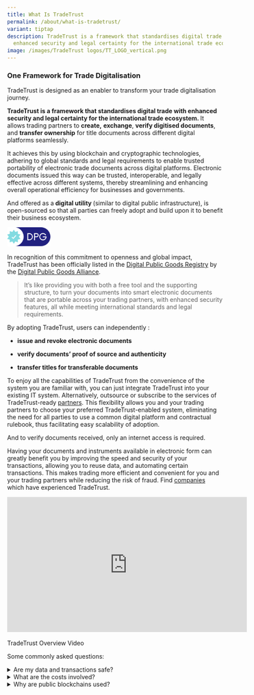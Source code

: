 ```yaml
---
title: What Is TradeTrust
permalink: /about/what-is-tradetrust/
variant: tiptap
description: TradeTrust is a framework that standardises digital trade with
  enhanced security and legal certainty for the international trade ecosystem.
image: /images/TradeTrust logos/TT_LOGO_vertical.png
---
```

<h3><strong>One Framework for Trade Digitalisation</strong></h3>
<p>TradeTrust is designed as an enabler to transform your trade digitalisation
journey.</p>
<p><strong>TradeTrust is a framework that standardises digital trade with enhanced security and legal certainty for the international trade ecosystem. </strong>It
allows trading partners to <strong>create,</strong>  <strong>exchange</strong>, <strong>verify digitised documents</strong>,
and <strong>transfer ownership</strong> for title documents across different
digital platforms seamlessly.</p>
<p></p>
<p>It achieves this by using blockchain and cryptographic technologies, adhering
to global standards and legal requirements to enable trusted portability
of electronic trade documents across digital platforms. Electronic documents
issued this way can be trusted, interoperable, and legally effective across
different systems, thereby streamlining and enhancing overall operational
efficiency for businesses and governments.</p>
<p>And offered as a<strong> digital utility </strong>(similar to digital
public infrastructure), is open-sourced so that all parties can freely
adopt and build upon it to benefit their business ecosystem.</p><a class="isomer-image-wrapper" href="https://www.digitalpublicgoods.net/r/trade-trust"><img style="width: 20%;" height="auto" width="100%" alt="TradeTrust accepted into DPGA’s Digital Public Good (DPG) Registry" src="/images/Graphics /DPG_Badge__Turquoise___Dark_Blue_.png"></a>
<p>In recognition of this commitment to openness and global impact, TradeTrust
has been officially listed in the <a href="https://www.digitalpublicgoods.net/registry" rel="noopener nofollow" target="_blank">Digital Public Goods Registry</a> by
the <a href="https://www.digitalpublicgoods.net/who-we-are" rel="noopener nofollow" target="_blank">Digital Public Goods Alliance</a>.</p>
<blockquote>
<p>It’s like providing you with both a free tool and the supporting structure,
to turn your documents into smart electronic documents that are portable
across your trading partners, with enhanced security features, all while
meeting international standards and legal requirements.</p>
</blockquote>
<p>By adopting TradeTrust, users can independently :</p>
<ul data-tight="true" class="tight">
<li>
<p><strong>issue and revoke electronic documents</strong>
</p>
</li>
<li>
<p><strong>verify documents’ proof of source and authenticity</strong>
</p>
</li>
<li>
<p><strong>transfer titles for transferable documents</strong>
</p>
</li>
</ul>
<p>To enjoy all the capabilities of TradeTrust from the convenience of the
system you are familiar with, you can just integrate TradeTrust into your
existing IT system. Alternatively, outsource or subscribe to the services
of TradeTrust-ready <a href="https://www.tradetrust.io/community/tradetrust-ready-partners/" rel="noopener noreferrer nofollow" target="_blank">partners</a>.
This flexibility allows you and your trading partners to choose your preferred
TradeTrust-enabled system, eliminating the need for all parties to use
a common digital platform and contractual rulebook, thus facilitating easy
scalability of adoption.</p>
<p>And to verify documents received, only an internet access is required.</p>
<p>Having your documents and instruments available in electronic form can
greatly benefit you by improving the speed and security of your transactions,
allowing you to reuse data, and automating certain transactions. This makes
trading more efficient and convenient for you and your trading partners
while reducing the risk of fraud. Find <a href="/community/trials/" rel="noopener noreferrer nofollow" target="_blank">companies</a> which have experienced TradeTrust.</p>
<div class="iframe-wrapper">
<iframe height="315" width="560" allowfullscreen="true" frameborder="0" src="https://www.youtube.com/embed/-YD21elPXxs?si=SiP7FweDc7l28yxW?enablejsapi=1"></iframe>
</div>
<p>TradeTrust Overview Video</p>
<p>Some commonly asked questions:</p>
<div data-type="detailGroup" class="isomer-accordion isomer-accordion-white">
<details class="isomer-details">
<summary>Are my data and transactions safe?</summary>
<div data-type="detailsContent" class="isomer-details-content">
<p>Your data resides in the electronic document files generated and is not
written into the public blockchain to preserve <u>data confidentiality</u>.
Only the title ownership is tracked through the use of Non-Fungible Tokens
(NFTs) on one of the selected blockchains for title documents.</p>
<p></p>
<p>And the security and reliability of TradeTrust is ensured through the
vulnerability assessment and penetration testing of the Smart Contract
Code conducted by a third-party specialist, Ernst &amp; Young.</p>
</div>
</details>
<details class="isomer-details">
<summary>What are the costs involved?</summary>
<div data-type="detailsContent" class="isomer-details-content">
<p>TradeTrust is <u>free</u> for all to use, and anyone can implement it using
the set of pre-built software components.</p>
<p></p>
<p>Your resource is required to understand, learn, and apply this new technological
tool into your business use cases. Other costs may include an outsourcing
fee for the integration of TradeTrust into your IT system and/or subscription
service from TradeTrust-ready &lt;partners&gt;.</p>
<p></p>
<p>And depending on your role in the supply chain, transaction costs such
as blockchain <u>gas fees</u> may apply. Below are the estimated fees (USD)
computed as at 2 February 2023 for a typical series of transactions from
the issuance to the surrender of electronic bill of lading (costs distributed
among different stakeholders):</p>
<ul data-tight="true" class="tight">
<li>
<p>Estimated Fees on Ethereum: &lt; US$20 or</p>
</li>
<li>
<p>Estimated Fees on Polygon: &lt; US$0.16</p>
</li>
<li>
<p>Estimated Fees on STABILITY: Free and crypto-less, contact <a href="mailto:klay@stabilityprotocol.com" rel="noopener noreferrer nofollow" target="_blank">STABILITY</a> for
service packages</p>
</li>
<li>
<p>Estimated Fees on XDC: contact <a href="mailto:sunil@xinfin.org" rel="noopener noreferrer nofollow" target="_blank">XDC</a>
</p>
</li>
<li>
<p>Estimated Fees on ASTRON: Crypto-less, contact <a href="mailto:youxiaoyu@caict.ac.cn" rel="noopener nofollow" target="_blank">ASTRON</a>
</p>
</li>
</ul>
<p></p>
<p>Reach out to us to learn more about the costs and how you can save on
manual processing and courier costs by going digital.</p>
</div>
</details>
<details class="isomer-details">
<summary>Why are public blockchains used?</summary>
<div data-type="detailsContent" class="isomer-details-content">
<p>TradeTrust utilises public blockchains or Distributed Ledger Technology
to demonstrate <u>provenance</u> that is essential for the legitimacy of
documents such as Bills of Lading.
<br>
<br>Non-Fungible Tokens (NFTs) are used to ensure the <u>singularity</u> of
the record for transferable documents, with the blockchain recording the
NFT transactions to electronically endorse and transfer the ownership of
a document among stakeholders along a trade flow.
<br>
<br>This choice was deliberate to eliminate the need for a central authority
or body to govern the network and gatekeep participation, allowing for
an <u>open and interoperable</u> system for all international parties to
participate seamlessly.</p>
<p></p>
</div>
</details>
</div>
<p></p>
<p></p>